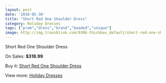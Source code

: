 ```yaml
---
layout: post
date: '2018-05-30'
title: "Short Red One Shoulder Dress"
category: Holiday Dresses
tags: ["prom","dress","brand","beaded","unique"]
image: http://img.transblink.com/9306-thickbox_default/short-red-one-shoulder-dress.jpg
---
```

Short Red One Shoulder Dress

On Sales: **$318.99**
<a href="https://www.transblink.com/en/holiday-dresses/3040-short-red-one-shoulder-dress.html"><amp-img layout="responsive" width="600" height="600" src="//img.transblink.com/9306-thickbox_default/short-red-one-shoulder-dress.jpg" alt="Short Red One Shoulder Dress 0" /></a>
<a href="https://www.transblink.com/en/holiday-dresses/3040-short-red-one-shoulder-dress.html"><amp-img layout="responsive" width="600" height="600" src="//img.transblink.com/9310-thickbox_default/short-red-one-shoulder-dress.jpg" alt="Short Red One Shoulder Dress 1" /></a>
<a href="https://www.transblink.com/en/holiday-dresses/3040-short-red-one-shoulder-dress.html"><amp-img layout="responsive" width="600" height="600" src="//img.transblink.com/9309-thickbox_default/short-red-one-shoulder-dress.jpg" alt="Short Red One Shoulder Dress 2" /></a>
<a href="https://www.transblink.com/en/holiday-dresses/3040-short-red-one-shoulder-dress.html"><amp-img layout="responsive" width="600" height="600" src="//img.transblink.com/9308-thickbox_default/short-red-one-shoulder-dress.jpg" alt="Short Red One Shoulder Dress 3" /></a>
<a href="https://www.transblink.com/en/holiday-dresses/3040-short-red-one-shoulder-dress.html"><amp-img layout="responsive" width="600" height="600" src="//img.transblink.com/9307-thickbox_default/short-red-one-shoulder-dress.jpg" alt="Short Red One Shoulder Dress 4" /></a>

Buy it: [Short Red One Shoulder Dress](https://www.transblink.com/en/holiday-dresses/3040-short-red-one-shoulder-dress.html "Short Red One Shoulder Dress")

View more: [Holiday Dresses](https://www.transblink.com/en/8-holiday-dresses "Holiday Dresses")